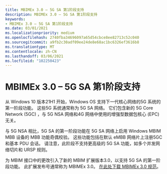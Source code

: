 ```yaml
---
title: MBIMEx 3.0 – 5G SA 第1阶段支持
description: MBIMEx 3.0 – 5G SA 第1阶段支持
keywords:
- MBIMEx 3.0 – 5G SA 第1阶段支持
ms.date: 03/01/2021
ms.localizationpriority: medium
ms.openlocfilehash: 2740fba34696097a65d54cbce8ee82713c52c040
ms.sourcegitcommit: a9fb2c30adf09ee24de8e68ac1bc6326ef3616b8
ms.translationtype: MT
ms.contentlocale: zh-CN
ms.lasthandoff: 03/06/2021
ms.locfileid: "102250423"
---
```

# <a name="mbimex-30--5g-sa-phase-1-support"></a>MBIMEx 3.0 – 5G SA 第1阶段支持

从 Windows 10 版本21H1 开始，Windows OS 支持下一代核心网络的5G 系统的第一阶段功能。 这些5G 系统通常称为 5G SA 网络。 它们包含新的 5G Core Network (5GC) ，与 5G NSA 网络和4G 网络中使用的增强型数据包核心 (EPC) 无关。  

与 5G NSA 相比，5G SA 的第一阶段功能在 5G SA 网络上启用 Windows MBIM MBB 设备的 MBB 功能奇偶校验。 这些功能包括在默认 eMBB 网络片上注册5GC 和基本 PDU 会话。 请注意，此阶段不支持更高级的 5G SA 功能，如多个并发网络切片和 URSP 规则。

为 MBIM 接口中的更改引入了新的 MBIM 扩展版本3.0，以支持 5G SA 的第一阶段功能。 此扩展发布号通常称为 MBIMEx 3.0。 [在此处下载 MBIMEx 3.0 规范](https://download.microsoft.com/download/8/3/a/83a64106-a1f4-4a03-811f-4dbef2e3bf7a/MBIM%20extensions%20for%205G.docx)。
